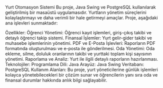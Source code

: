 Yurt Otomasyon Sistemi
Bu proje, Java Swing ve PostgreSQL kullanılarak geliştirilmiş bir masaüstü uygulamasıdır. Yurtların yönetim süreçlerini kolaylaştırmayı ve daha verimli bir hale getirmeyi amaçlar. Proje, aşağıdaki ana işlevleri sunmaktadır:

Özellikler:
Öğrenci Yönetimi: Öğrenci kayıt işlemleri, giriş-çıkış takibi ve detaylı öğrenci takip sistemi.
Finansal İşlemler: Yurt gelir-gider takibi ve muhasebe işlemlerinin yönetimi.
PDF ve E-Posta İşlevleri: Raporların PDF formatında oluşturulması ve e-posta ile gönderilmesi.
Oda Yönetimi: Oda ekleme, silme, doluluk oranlarının takibi ve yurttaki toplam kişi sayısının yönetimi.
Raporlama ve Analiz: Yurt ile ilgili detaylı raporların hazırlanması.
Teknolojiler:
Programlama Dili: Java
Arayüz: Java Swing
Veritabanı: PostgreSQL
Kullanım Alanları:
Bu proje, yurt yöneticilerine günlük işlemleri kolayca yönetebilecekleri bir çözüm sunar ve öğrencilerin yanı sıra oda ve finansal durumlar hakkında anlık bilgi sağlayabilir.
